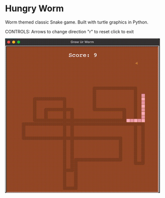 # Hungry Worm
Worm themed classic Snake game. Built with turtle graphics in Python.


CONTROLS:
Arrows to change direction
"r" to reset
click to exit

![demonstration of game](./worm-play.gif)
